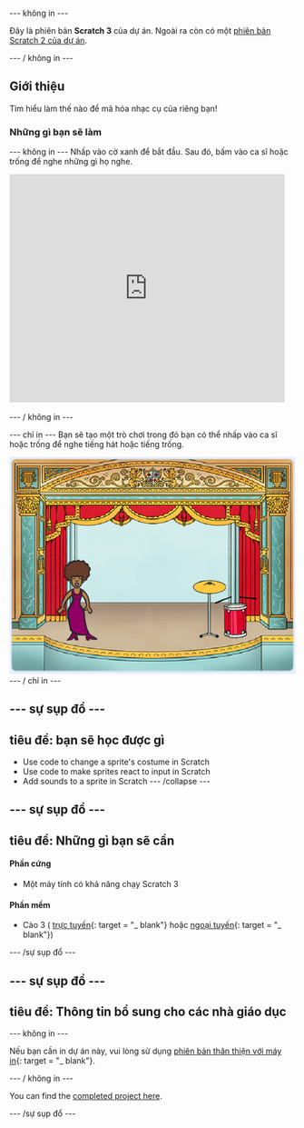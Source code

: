 \--- không in \---

Đây là phiên bản **Scratch 3** của dự án. Ngoài ra còn có một [phiên bản Scratch 2 của dự án](https://projects.raspberrypi.org/en/projects/rock-band-scratch2).

\--- / không in \---

## Giới thiệu

Tìm hiểu làm thế nào để mã hóa nhạc cụ của riêng bạn!

### Những gì bạn sẽ làm

\--- không in \--- Nhấp vào cờ xanh để bắt đầu. Sau đó, bấm vào ca sĩ hoặc trống để nghe những gì họ nghe.

<div class="scratch-preview">
  <iframe allowtransparency="true" width="485" height="402" src="https://scratch.mit.edu/projects/embed/276872220/?autostart=false" frameborder="0" scrolling="no"></iframe>
</div>

\--- / không in \---

\--- chỉ in \--- Bạn sẽ tạo một trò chơi trong đó bạn có thể nhấp vào ca sĩ hoặc trống để nghe tiếng hát hoặc tiếng trống.

![ảnh chụp màn hình trò chơi](images/demo.png) \--- / chỉ in \---

## \--- sự sụp đổ \---

## tiêu đề: bạn sẽ học được gì

+ Use code to change a sprite's costume in Scratch
+ Use code to make sprites react to input in Scratch
+ Add sounds to a sprite in Scratch \--- /collapse \---

## \--- sự sụp đổ \---

## tiêu đề: Những gì bạn sẽ cần

#### Phần cứng

+ Một máy tính có khả năng chạy Scratch 3

#### Phần mềm

+ Cào 3 ( [trực tuyến](http://rpf.io/scratchon){: target = "_ blank"} hoặc [ngoại tuyến](http://rpf.io/scratchoff){: target = "_ blank"})

\--- /sự sụp đổ \---

## \--- sự sụp đổ \---

## tiêu đề: Thông tin bổ sung cho các nhà giáo dục

\--- không in \---

Nếu bạn cần in dự án này, vui lòng sử dụng [phiên bản thân thiện với máy in](https://projects.raspberrypi.org/en/projects/rock-band/print){: target = "_ blank"}.

\--- / không in \---

You can find the [completed project here](http://rpf.io/p/en/rock-band-get).

\--- /sự sụp đổ \---